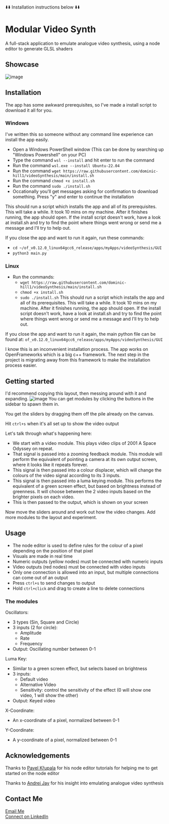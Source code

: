⬇️⬇️ Installation instructions below ⬇️⬇️
# Modular Video Synth
A full-stack application to emulate analogue video synthesis, using a node editor to generate GLSL shaders

## Showcase
![image](https://github.com/user-attachments/assets/05b4e7a7-8a6e-44ed-a274-314c3cb01eb2)

## Installation
The app has some awkward prerequisites, so I've made a install script to download it all for you.

### Windows
I've written this so someone without any command line experience can install the app easily. 
- Open a Windows PowerShell window (This can be done by searching up "Windows Powershell" on your PC)
- Type the command `wsl --install` and hit enter to run the command
- Run the command `wsl.exe --install Ubuntu-22.04`
- Run the command `wget https://raw.githubusercontent.com/dominic-hill1/videoSynthesis/main/install.sh`
- Run the command `chmod +x install.sh`
- Run the command `sudo ./install.sh`
- Occationally you'll get messages asking for confirmation to download something. Press "y" and enter to continue the installation

This should run a script which installs the app and all of its prerequisites.
This will take a while. It took 10 mins on my machine.
After it finishes running, the app should open.
If the install script doesn't work, have a look at install.sh and try to find the point where things went wrong or send me a message and I'll try to help out.

If you close the app and want to run it again, run these commands:
- `cd ~/of_v0.12.0_linux64gcc6_release/apps/myApps/videoSynthesis/GUI`
- `python3 main.py`

### Linux
- Run the commands:
  - `wget https://raw.githubusercontent.com/dominic-hill1/videoSynthesis/main/install.sh`
  - `chmod +x install.sh`
  - `sudo ./install.sh`
This should run a script which installs the app and all of its prerequisites.
This will take a while. It took 10 mins on my machine.
After it finishes running, the app should open.
If the install script doesn't work, have a look at install.sh and try to find the point where things went wrong or send me a message and I'll try to help out.

If you close the app and want to run it again, the main python file can be found at:
`of_v0.12.0_linux64gcc6_release/apps/myApps/videoSynthesis/GUI`

I know this is an inconvenient installation process. The app works on OpenFrameworks which is a big c++ framework. The next step in the project is migrating away from this framework to make the installation process easier. 

## Getting started
I'd recommend copying this layout, then messing around with it and expanding.
![image](https://github.com/user-attachments/assets/306c54be-dd38-437b-9b75-c844568bdf31)
You can get modules by clicking the buttons in the sidebar to spawn them in. 

You get the sliders by dragging them off the pile already on the canvas. 

Hit `ctrl+s` when it's all set up to show the video output

Let's talk through what's happening here:

- We start with a video module. This plays video clips of 2001 A Space Odyssey on repeat.
- That signal is passed into a zooming feedback module. This module will perform the equivalent of pointing a camera at its own output screen, where it looks like it repeats forever.
- This signal is then passed into a colour displacer, which will change the colours of the video signal according to its 3 inputs.
- This signal is then passed into a luma keying module. This performs the equivalent of a green screen effect, but based on brightness instead of greenness. It will choose between the 2 video inputs based on the brighter pixels on each video.
- This is then passed to the output, which is shown on your screen

Now move the sliders around and work out how the video changes. Add more modules to the layout and experiment.

## Usage
- The node editor is used to define rules for the colour of a pixel depending on the position of that pixel
- Visuals are made in real time
- Numeric outputs (yellow nodes) must be connected with numeric inputs
- Video outputs (red nodes) must be connected with video inputs
- Only one connection is allowed into an input, but multiple connections can come out of an output
- Press `ctrl+s` to send changes to output
- Hold `ctrl+click` and drag to create a line to delete connections


### The modules
Oscillators:
- 3 types (Sin, Square and Circle)
- 3 inputs (2 for circle):
  -   Amplitude
  -   Rate
  -   Frequency
- Output: Oscillating number between 0-1

Luma Key:
- Similar to a green screen effect, but selects based on brightness
- 3 inputs:
  -   Default video
  -   Alternative Video
  -   Sensitivity: control the sensitivity of the effect (0 will show one video, 1 will show the other)
- Output: Keyed video
  
X-Coordinate:
- An x-coordinate of a pixel, normalized between 0-1

Y-Coordinate:
- A y-coordinate of a pixel, normalized between 0-1

## Acknowledgements
Thanks to [Pavel Křupala](https://gitlab.com/pavel.krupala) for his node editor tutorials for helping me to get started on the node editor

Thanks to [Andrei Jay](https://andreijaycreativecoding.com/) for his insight into emulating analogue video synthesis


## Contact Me
[Email Me](mailto:dominic.hill.eng@gmail.com)<br>
[Connect on LinkedIn](https://www.linkedin.com/in/dominichill1)



